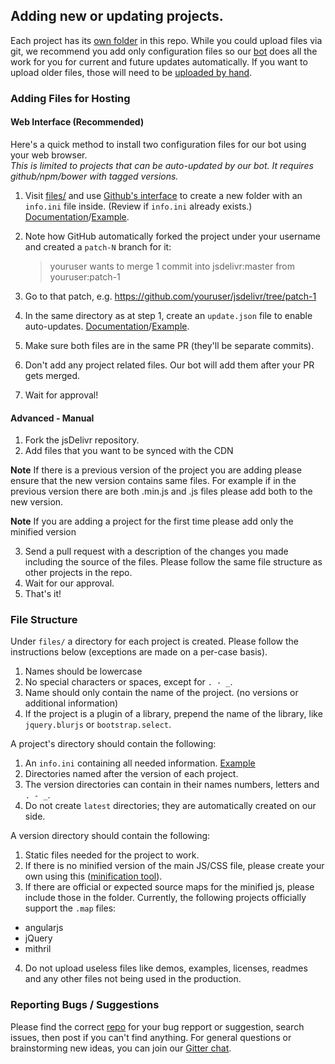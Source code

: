 Adding new or updating projects.
----

Each project has its [own folder](#file-structure) in this repo.  While you could upload files via git, we recommend you add only configuration files so our [bot](https://github.com/jsdelivr/libgrabber#libgrabber) does all the work for you for current and future updates automatically.  If you want to upload older files, those will need to be [uploaded by hand](#advanced---manual).

### Adding Files for Hosting

#### Web Interface (Recommended)


Here's a quick method to install two configuration files for our bot using your web browser.<br>
*This is limited to projects that can be auto-updated by our bot. It requires github/npm/bower with tagged versions.*

1. Visit [files/][1] and use [Github's interface](https://cloud.githubusercontent.com/assets/1834071/6826939/4019ce7a-d30d-11e4-8d1b-7821b923dd50.gif) to create a new folder with an `info.ini` file inside.  (Review if `info.ini` already exists.) [Documentation](https://github.com/jsdelivr/jsdelivr/blob/master/CONTRIBUTING.md#file-structure)/[Example][2].
2. Note how GitHub automatically forked the project under your username and created a `patch-N` branch for it:

    > 	youruser wants to merge 1 commit into jsdelivr:master from youruser:patch-1

3. Go to that patch, e.g. https://github.com/youruser/jsdelivr/tree/patch-1
4. In the same directory as at step 1, create an `update.json` file to enable auto-updates. [Documentation](https://github.com/jsdelivr/libgrabber#add-updatejson-schema)/[Example](https://github.com/jsdelivr/jsdelivr/blob/master/files/angular.moment/update.json).
5. Make sure both files are in the same PR (they'll be separate commits).
6. Don't add any project related files. Our bot will add them after your PR gets merged.
7. Wait for approval!

#### Advanced - Manual

 1. Fork the jsDelivr repository.
 2. Add files that you want to be synced with the CDN

  **Note** If there is a previous version of the project you are adding please ensure that the new version contains same files. For example if in the previous version there are both .min.js and .js files please add both to the new version.
  
  **Note** If you are adding a project for the first time please add only the minified version

 3. Send a pull request with a description of the changes you made including the source of the files. Please follow the same file structure as other projects in the repo.
 4. Wait for our approval.
 5. That's it!


### File Structure

Under `files/` a directory for each project is created. Please follow the instructions below (exceptions are made on a per-case basis).

1. Names should be lowercase
2. No special characters or spaces, except for `. - _`.
3. Name should only contain the name of the project. (no versions or additional information)
4. If the project is a plugin of a library, prepend the name of the library, like `jquery.blurjs` or `bootstrap.select`.

A project's directory should contain the following:

1. An `info.ini` containing all needed information. [Example][2]
2. Directories named after the version of each project.
3. The version directories can contain in their names numbers, letters and `. - _`.
4. Do not create `latest` directories; they are automatically created on our side.

A version directory should contain the following:

1. Static files needed for the project to work.
2. If there is no minified version of the main JS/CSS file, please create your own using this ([minification tool][3]).
3. If there are official or expected source maps for the minified js, please include those in the folder.  Currently, the following projects officially support the `.map` files:
  * angularjs
  * jQuery
  * mithril
4. Do not upload useless files like demos, examples, licenses, readmes and any other files not being used in the production.

### Reporting Bugs / Suggestions

Please find the correct [repo](https://github.com/jsdelivr) for your bug repport or suggestion, search issues, then post if you can't find anything.  For general questions or brainstorming new ideas, you can join our [Gitter chat](https://gitter.im/jsdelivr/jsdelivr).


  [1]: https://github.com/jsdelivr/jsdelivr/tree/master/files
  [2]: https://github.com/jsdelivr/jsdelivr/blob/master/files/abaaso/info.ini
  [3]: http://refresh-sf.com/
